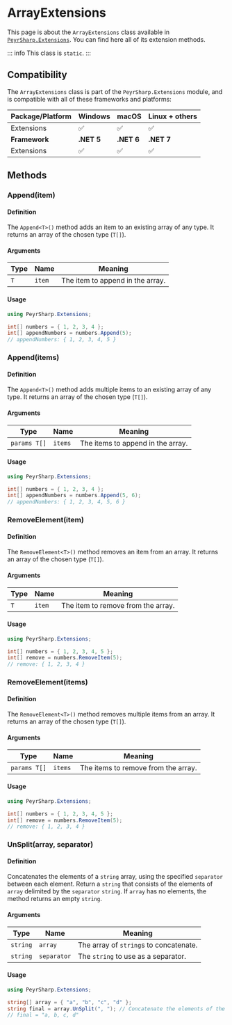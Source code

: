 # ArrayExtensions
This page is about the `ArrayExtensions` class available in [`PeyrSharp.Extensions`](/extensions.md).
You can find here all of its extension methods.

::: info
This class is `static`.
:::

## Compatibility

The `ArrayExtensions` class is part of the `PeyrSharp.Extensions` module, and is compatible with all of these frameworks and platforms:

| Package/Platform 	| Windows 	| macOS 	| Linux + others 	|
|------------------	|---------	|-------	|----------------	|
| Extensions            	| ✅       	| ✅     	| ✅              	|
| **Framework**         | **.NET 5** | **.NET 6**  | **.NET 7** |
| Extensions            	| ✅       	| ✅     	| ✅              	|

## Methods
### Append(item)
#### Definition
The `Append<T>()` method adds an item to an existing array of any type. It returns an array of the chosen type (`T[]`).

#### Arguments

| Type     	| Name   	| Meaning                          	|
|----------	|--------	|----------------------------------	|
| `T` 	    | `item` 	| The item to append in the array. 	|

#### Usage

~~~ c#
using PeyrSharp.Extensions;

int[] numbers = { 1, 2, 3, 4 };
int[] appendNumbers = numbers.Append(5);
// appendNumbers: { 1, 2, 3, 4, 5 }
~~~

### Append(items)
#### Definition
The `Append<T>()` method adds multiple items to an existing array of any type. It returns an array of the chosen type (`T[]`).

#### Arguments

| Type     	    | Name   	| Meaning                          	    |
|-----------	|--------	|----------------------------------	    |
| `params T[]` 	| `items` 	| The items to append in the array. 	|

#### Usage

~~~ c#
using PeyrSharp.Extensions;

int[] numbers = { 1, 2, 3, 4 };
int[] appendNumbers = numbers.Append(5, 6);
// appendNumbers: { 1, 2, 3, 4, 5, 6 }
~~~

### RemoveElement(item)
#### Definition
The `RemoveElement<T>()` method removes an item from an array. It returns an array of the chosen type (`T[]`).

#### Arguments

| Type     	| Name   	| Meaning                          	    |
|----------	|--------	|----------------------------------	    |
| `T` 	    | `item` 	| The item to remove from the array. 	|

#### Usage

~~~ c#
using PeyrSharp.Extensions;

int[] numbers = { 1, 2, 3, 4, 5 };
int[] remove = numbers.RemoveItem(5);
// remove: { 1, 2, 3, 4 }
~~~

### RemoveElement(items)
#### Definition
The `RemoveElement<T>()` method removes multiple items from an array. It returns an array of the chosen type (`T[]`).

#### Arguments

| Type          	| Name   	| Meaning                          	    |
|---------------	|--------	|----------------------------------	    |
| `params T[]` 	    | `items` 	| The items to remove from the array. 	|

#### Usage

~~~ c#
using PeyrSharp.Extensions;

int[] numbers = { 1, 2, 3, 4, 5 };
int[] remove = numbers.RemoveItem(5);
// remove: { 1, 2, 3, 4 }
~~~

### UnSplit(array, separator)
#### Definition
Concatenates the elements of a `string` array, using the specified `separator` between each element. Return a `string` that consists of the elements of `array` delimited by the `separator` `string`. If `array` has no elements, the method returns an empty `string`.   

#### Arguments

| Type     	| Name      	| Meaning                                                              	|
|----------	|------------	|----------------------------------------------------------------------	|
| `string` 	| `array`    	| The array of `string`s to concatenate.                              	|
| `string` 	| `separator` 	| The `string` to use as a separator.                                  	|


#### Usage

~~~ c#
using PeyrSharp.Extensions;

string[] array = { "a", "b", "c", "d" };
string final = array.UnSplit(", "); // Concatenate the elements of the array with a comma and a space as a separator
// final = "a, b, c, d"
~~~
